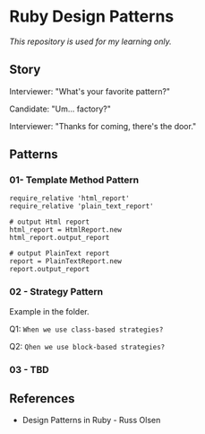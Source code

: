 # Ruby Design Patterns

*This repository is used for my learning only.*

## Story

Interviewer: "What's your favorite pattern?"

Candidate: "Um... factory?"

Interviewer: "Thanks for coming, there's the door."

## Patterns

### 01- Template Method Pattern

    require_relative 'html_report'
    require_relative 'plain_text_report'
    
    # output Html report
    html_report = HtmlReport.new
    html_report.output_report
    
    # output PlainText report
    report = PlainTextReport.new
    report.output_report

### 02 - Strategy Pattern

Example in the folder.

Q1: `When we use class-based strategies?`

Q2: `Qhen we use block-based strategies?`

### 03 - TBD


## References

- Design Patterns in Ruby - Russ Olsen